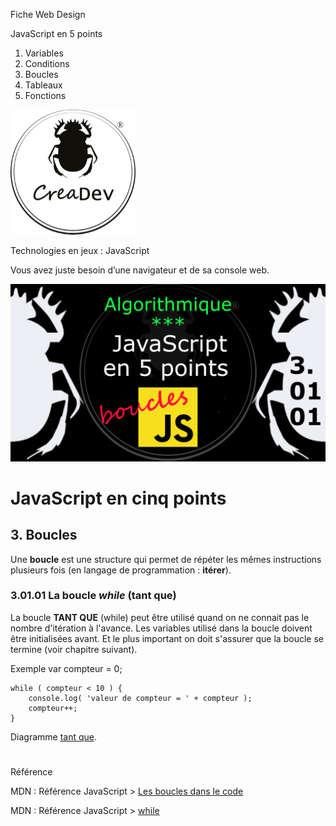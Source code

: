 Fiche Web Design

JavaScript en 5 points
1.  Variables
2.  Conditions
3.  Boucles
4.  Tableaux
5.  Fonctions

[![CreaDev](../images/logo-creadev-210207-R-200.png)](http://www.creadev.ninja/)

Technologies en jeux : JavaScript

Vous avez juste besoin d’une navigateur et de sa console web.

[![Le modulo en JavaScript](../images/JS-en-5-pts-03-01-01_while.png)](https://www.youtube.com/watch?v=HcgoDfQKC98)

# JavaScript en cinq points
## 3. Boucles

Une **boucle** est une structure qui permet de répéter les mêmes instructions plusieurs fois (en langage de programmation : **itérer**). 

### 3.01.01 La boucle *while* (tant que)

La boucle **TANT QUE** (while) peut être utilisé quand on ne connait pas le nombre d'itération à l'avance. Les variables utilisé dans la boucle doivent être initialisées avant. Et le plus important on doit s'assurer que la boucle se termine (voir chapitre suivant). 

Exemple
    var compteur = 0;

    while ( compteur < 10 ) {
        console.log( 'valeur de compteur = ' + compteur );
        compteur++;
    }

Diagramme [tant que](../images/diagram/loop-while-1.png).
#
Référence

MDN : Référence JavaScript > [Les boucles dans le code](https://developer.mozilla.org/fr/docs/Learn/JavaScript/Building_blocks/Looping_code)

MDN : Référence JavaScript > [while](https://developer.mozilla.org/fr/docs/Web/JavaScript/Reference/Statements/while)
